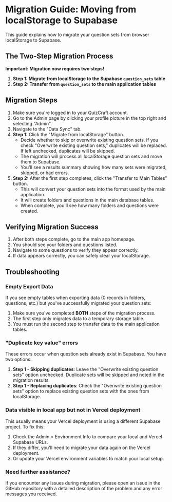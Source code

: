 # Migration Guide: Moving from localStorage to Supabase

This guide explains how to migrate your question sets from browser localStorage to Supabase.

## The Two-Step Migration Process

**Important: Migration now requires two steps!**

1. **Step 1: Migrate from localStorage to the Supabase `question_sets` table**
2. **Step 2: Transfer from `question_sets` to the main application tables**

## Migration Steps

1. Make sure you're logged in to your QuizCraft account.
2. Go to the Admin page by clicking your profile picture in the top right and selecting "Admin".
3. Navigate to the "Data Sync" tab.
4. **Step 1:** Click the "Migrate from localStorage" button.
   - Decide whether to skip or overwrite existing question sets. If you check "Overwrite existing question sets," duplicates will be replaced. If left unchecked, duplicates will be skipped.
   - The migration will process all localStorage question sets and move them to Supabase.
   - You'll see a results summary showing how many sets were migrated, skipped, or had errors.
5. **Step 2:** After the first step completes, click the "Transfer to Main Tables" button.
   - This will convert your question sets into the format used by the main application.
   - It will create folders and questions in the main database tables.
   - When complete, you'll see how many folders and questions were created.

## Verifying Migration Success

1. After both steps complete, go to the main app homepage.
2. You should see your folders and questions listed.
3. Navigate to some questions to verify they appear correctly.
4. If data appears correctly, you can safely clear your localStorage.

## Troubleshooting

### Empty Export Data

If you see empty tables when exporting data (0 records in folders, questions, etc.) but you've successfully migrated your question sets:

1. Make sure you've completed **BOTH** steps of the migration process.
2. The first step only migrates data to a temporary storage table.
3. You must run the second step to transfer data to the main application tables.

### "Duplicate key value" errors

These errors occur when question sets already exist in Supabase. You have two options:

1. **Step 1 - Skipping duplicates**: Leave the "Overwrite existing question sets" option unchecked. Duplicate sets will be skipped and noted in the migration results.
2. **Step 1 - Replacing duplicates**: Check the "Overwrite existing question sets" option to replace existing question sets with the ones from localStorage.

### Data visible in local app but not in Vercel deployment

This usually means your Vercel deployment is using a different Supabase project. To fix this:

1. Check the Admin > Environment Info to compare your local and Vercel Supabase URLs.
2. If they differ, you'll need to migrate your data again on the Vercel deployment.
3. Or update your Vercel environment variables to match your local setup.

### Need further assistance?

If you encounter any issues during migration, please open an issue in the GitHub repository with a detailed description of the problem and any error messages you received. 